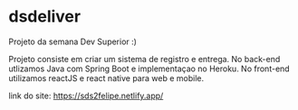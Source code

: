 # dsdeliver

Projeto da semana Dev Superior :)

Projeto consiste em criar um sistema de registro e entrega. 
No back-end utlizamos Java com Spring Boot e implementaçao no Heroku.
No front-end utilizamos reactJS e react native para web e mobile.

link do site: https://sds2felipe.netlify.app/

